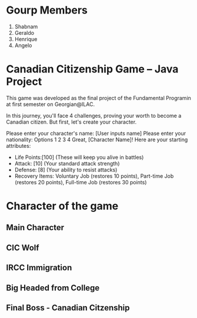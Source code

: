 # Gourp Members
<ol>
  <li>Shabnam</li>
  <li>Geraldo</li>
  <li>Henrique</li>
  <li>Angelo</li>
</ol>


# Canadian Citizenship Game – Java Project 
This game was developed as the final project of the Fundamental Programin at first semester on Georgian@ILAC.

In this journey, you'll face 4 challenges, proving your worth to become a Canadian citizen. But first, let's create your character.

Please enter your character's name: [User inputs name]
Please enter your nationality: Options 1 2 3 4
Great, [Character Name]! Here are your starting attributes:
- Life Points:[100] (These will keep you alive in battles)
- Attack: [10] (Your standard attack strength)
- Defense: [8] (Your ability to resist attacks)
- Recovery Items: Voluntary Job (restores 10 points), Part-time Job (restores 20 points), Full-time Job (restores 30 points)



# Character of the game

## Main Character

<imt srg="./images/hero1_1"/>

## CIC Wolf

<imt srg="./images/monster1_1"/>

## IRCC Immigration


<imt srg="./images/monster2_1"/>

## Big Headed from College


<imt srg="./images/monster3_1"/>

## Final Boss - Canadian Citzenship

<imt srg="./images/monster4_1"/>

